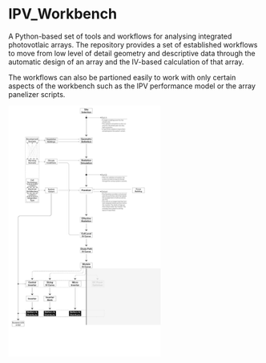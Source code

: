 # IPV_Workbench

A Python-based set of tools and workflows for analysing integrated photovotlaic arrays. The repository provides a set of established workflows to move from low level of detail geometry and descriptive data through the automatic design of an array and the IV-based calculation of that array.

The workflows can also be partioned easily to work with only certain aspects of the workbench such as the IPV performance model or the array panelizer scripts.

<img src="assets/primary_flow.png" height="500" />